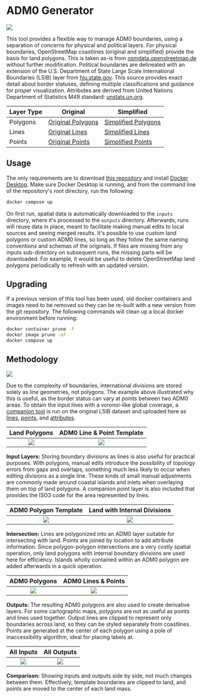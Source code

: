 # ADM0 Generator

![](https://img.fieldmaps.io/adm0-generator/wld_00.png)

This tool provides a flexible way to manage ADM0 boundaries, using a separation of concerns for physical and political layers. For physical boundaries, OpenStreetMap coastlines (original and simplified) provide the basis for land polygons. This is taken as-is from [osmdata.openstreetmap.de](https://osmdata.openstreetmap.de/data/land-polygons.html) without further modification. Political boundaries are delineated with an extension of the U.S. Department of State Large Scale International Boundaries (LSIB) layer from [hiu.state.gov](https://hiu.state.gov/data/). This source provides exact detail about border statuses, defining multiple classifications and guidance for proper visualization. Attributes are derived from United Nations Department of Statistics M49 standard: [unstats.un.org](https://unstats.un.org/unsd/methodology/m49/overview/).

| Layer Type | Original                                                                        | Simplified                                                                                   |
| ---------- | ------------------------------------------------------------------------------- | -------------------------------------------------------------------------------------------- |
| Polygons   | [Original Polygons](https://data.fieldmaps.io/adm0/open/adm0_polygons.gpkg.zip) | [Simplified Polygons](https://data.fieldmaps.io/adm0/open/simplified_adm0_polygons.gpkg.zip) |
| Lines      | [Original Lines](https://data.fieldmaps.io/adm0/open/adm0_lines.gpkg.zip)       | [Simplified Lines](https://data.fieldmaps.io/adm0/open/simplified_adm0_lines.gpkg.zip)       |
| Points     | [Original Points](https://data.fieldmaps.io/adm0/open/adm0_points.gpkg.zip)     | [Simplified Points](https://data.fieldmaps.io/adm0/open/simplified_adm0_points.gpkg.zip)     |

## Usage

The only requirements are to download [this repository](https://github.com/fieldmaps/adm0-template/archive/refs/heads/main.zip) and install [Docker Desktop](https://www.docker.com/products/docker-desktop). Make sure Docker Desktop is running, and from the command line of the repository's root directory, run the following:

```sh
docker compose up
```

On first run, spatial data is automatically downloaded to the `inputs` directory, where it's processed to the `outputs` directory. Afterwards, runs will reuse data in place, meant to facilitate making manual edits to local sources and seeing merged results. It's possible to use custom land polygons or custom ADM0 lines, so long as they follow the same naming conventions and schemas of the originals. If files are missing from any inputs sub-directory on subsequent runs, the missing parts will be downloaded. For example, it would be useful to delete OpenStreetMap land polygons periodically to refresh with an updated version.

## Upgrading

If a previous version of this tool has been used, old docker containers and images need to be removed so they can be re-built with a new version from the git repository. The following commands will clean up a local docker environment before running:

```sh
docker container prune -f
docker image prune -af
docker compose up
```

## Methodology

![](https://img.fieldmaps.io/adm0-generator/wld_09.png)

Due to the complexity of boundaries, international divisions are stored solely as line geometries, not polygons. The example above illustrated why this is useful, as the border status can vary at points between two ADM0 areas. To obtain the input lines with a voronoi-like global coverage, a [companion tool](https://github.com/fieldmaps/polygon-voronoi) is run on the original LSIB dataset and uploaded here as [lines](https://data.fieldmaps.io/adm0-template/open/adm0_lines.gpkg), [points](https://data.fieldmaps.io/adm0-template/open/adm0_points.gpkg), and [attributes](https://data.fieldmaps.io/adm0-template/open/adm0_attributes.xlsx).

|                      Land Polygons                      |               ADM0 Line & Point Template                |
| :-----------------------------------------------------: | :-----------------------------------------------------: |
| ![](https://img.fieldmaps.io/adm0-generator/wld_01.png) | ![](https://img.fieldmaps.io/adm0-generator/wld_02.png) |

**Input Layers:** Storing boundary divisions as lines is also useful for practical purposes. With polygons, manual edits introduce the possibility of topology errors from gaps and overlaps, something much less likely to occur when editing divisions as a single line. These kinds of small manual adjustments are commonly made around coastal islands and inlets when overlaying them on top of land polygons. A companion point layer is also included that provides the ISO3 code for the area represented by lines.

|                  ADM0 Polygon Template                  |              Land with Internal Divisions               |
| :-----------------------------------------------------: | :-----------------------------------------------------: |
| ![](https://img.fieldmaps.io/adm0-generator/wld_03.png) | ![](https://img.fieldmaps.io/adm0-generator/wld_04.png) |

**Intersection:** Lines are polygonized into an ADM0 layer suitable for intersecting with land. Points are joined by location to add attribute information. Since polygon-polygon intersections are a very costly spatial operation, only land polygons with internal boundary divisions are used here for efficiency. Islands wholly contained within an ADM0 polygon are added afterwards in a quick operation.

|                      ADM0 Polygons                      |                   ADM0 Lines & Points                   |
| :-----------------------------------------------------: | :-----------------------------------------------------: |
| ![](https://img.fieldmaps.io/adm0-generator/wld_05.png) | ![](https://img.fieldmaps.io/adm0-generator/wld_06.png) |

**Outputs:** The resulting ADM0 polygons are also used to create derivative layers. For some cartographic maps, polygons are not as useful as points and lines used together. Output lines are clipped to represent only boundaries across land, so they can be styled separately from coastlines. Points are generated at the center of each polygon using a pole of inaccessibility algorithm, ideal for placing labels at.

|                       All Inputs                        |                       All Outputs                       |
| :-----------------------------------------------------: | :-----------------------------------------------------: |
| ![](https://img.fieldmaps.io/adm0-generator/wld_08.png) | ![](https://img.fieldmaps.io/adm0-generator/wld_07.png) |

**Comparison:** Showing inputs and outputs side by side, not much changes between them. Effectively, template boundaries are clipped to land, and points are moved to the center of each land mass.
